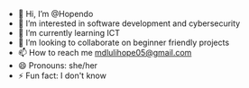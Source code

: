 - 👋 Hi, I’m @Hopendo
- 👀 I’m interested in software development and cybersecurity 
- 🌱 I’m currently learning ICT
- 💞️ I’m looking to collaborate on beginner friendly projects
- 📫 How to reach me mdlulihope05@gmail.com
- 😄 Pronouns: she/her
- ⚡ Fun fact: I don't know 

<!---
Hopendo/Hopendo is a ✨ special ✨ repository because its `README.md` (this file) appears on your GitHub profile.
You can click the Preview link to take a look at your changes.
--->
